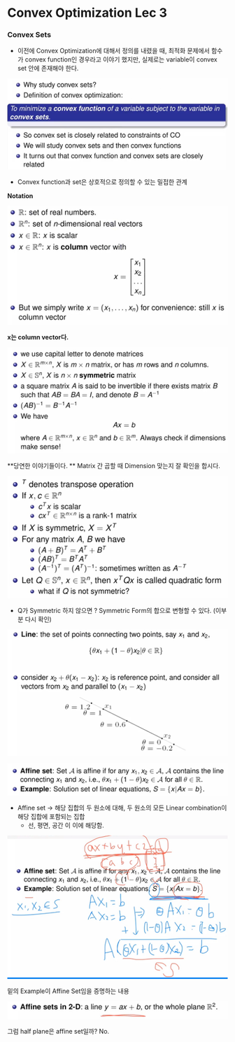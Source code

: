 # Convex Optimization Lec 3



### Convex Sets

- 이전에 Convex Optimization에 대해서 정의를 내렸을 때, 최적화 문제에서 함수가 convex function인 경우라고 이야기 했지만, 실제로는 variable이 convex set 안에 존재해야 한다.



![image-20200331131904357](images/image-20200331131904357.png)

- Convex function과 set은 상호적으로 정의할 수 있는 밀접한 관계



**Notation**

![image-20200331132008427](images/image-20200331132008427.png)

**x는 column vector다.**



![image-20200331132708126](images/image-20200331132708126.png)

**당연한 이야기들이다. ** Matrix 간 곱할 때 Dimension 맞는지 잘 확인을 합시다.



![image-20200331133509530](images/image-20200331133509530.png)

- Q가 Symmetric 하지 않으면 ? Symmetric Form의 합으로 변형할 수 있다. (이부분 다시 확인)

  

![image-20200331134358859](images/image-20200331134358859.png)

![image-20200331134815865](images/image-20200331134815865.png)

- Affine set -> 해당 집합의 두 원소에 대해, 두 원소의 모든 Linear combination이 해당 집합에 포함되는 집합
  - 선, 평면, 공간 이 이에 해당함.



![image-20200331135035228](images/image-20200331135035228.png)

밑의 Example이 Affine Set임을 증명하는 내용



![image-20200331135056009](images/image-20200331135056009.png)

그럼 half plane은 affine set일까? No.
